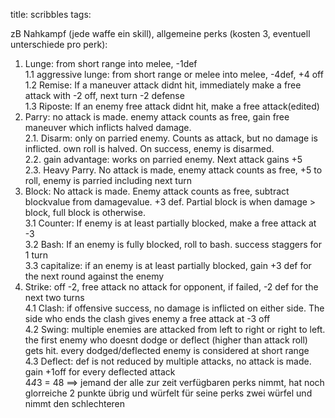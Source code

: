 title: scribbles
tags: 

zB Nahkampf (jede waffe ein skill), allgemeine perks (kosten 3, eventuell unterschiede pro perk):  
1. Lunge:  from short range into melee, -1def  
     1.1 aggressive lunge: from short range or melee into melee, -4def, +4 off  
     1.2 Remise: If a maneuver attack didnt hit, immediately make a free attack with -2 off, next turn -2 defense  
     1.3 Riposte: If an enemy free attack didnt hit, make a free attack(edited)   
2. Parry: no attack is made. enemy attack counts as free, gain free maneuver which inflicts halved damage.  
     2.1. Disarm: only on parried enemy. Counts as attack, but no damage is inflicted.  own roll is halved. On success, enemy is disarmed.  
     2.2. gain advantage: works on parried enemy. Next attack gains +5  
     2.3. Heavy Parry. No attack is made, enemy attack counts as free, +5 to roll, enemy is parried including next turn  
3. Block: No attack is made. Enemy attack  counts as free, subtract blockvalue from damagevalue. +3 def. Partial block is when damage > block, full block is otherwise.   
     3.1 Counter: If enemy is at least  partially blocked, make a free attack at -3  
     3.2 Bash: If an enemy is fully blocked, roll to bash. success staggers for 1 turn  
     3.3 capitalize: if an enemy is at least partially blocked, gain +3 def for the next round against the enemy  
4. Strike: off -2, free attack no attack for opponent, if failed, -2 def for the next two turns  
     4.1 Clash: if offensive success, no damage is inflicted on either side. The side who ends the clash gives enemy a free attack at -3 off  
     4.2 Swing: multiple enemies are attacked from left to right or right to left. the first enemy who doesnt dodge or deflect (higher than attack roll) gets hit. every dodged/deflected enemy is considered at short range  
     4.3 Deflect: def is not reduced by multiple attacks, no attack is made. gain +1off for every deflected attack  
4*4*3 = 48 ==> jemand der alle zur zeit verfügbaren perks nimmt, hat noch glorreiche 2 punkte übrig und würfelt für seine perks zwei würfel und nimmt den schlechteren  
